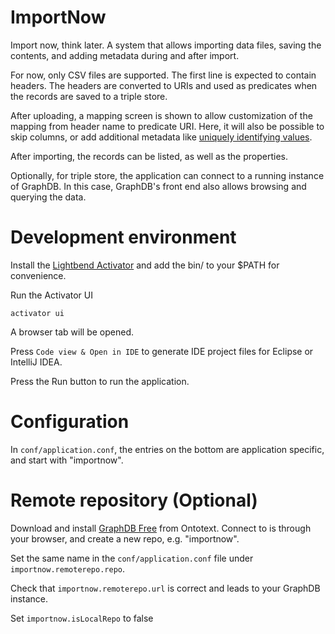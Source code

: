 # ImportNow

Import now, think later. A system that allows importing data files, saving the contents, 
and adding metadata during and after import.

For now, only CSV files are supported. The first line is expected to contain headers. 
The headers are converted to URIs and used as predicates when the records are
saved to a triple store. 

After uploading, a mapping screen is shown to allow customization of the mapping from 
header name to predicate URI. Here, it will also be possible to skip columns, or add
additional metadata like [uniquely identifying values](https://www.w3.org/wiki/InverseFunctionalProperty).

After importing, the records can be listed, as well as the properties.

Optionally, for triple store, the application can connect to a running instance of GraphDB. 
In this case, GraphDB's front end also allows browsing and querying the data.

# Development environment

Install the [Lightbend Activator](https://www.lightbend.com/activator/download) and 
add the bin/ to your $PATH for convenience.

Run the Activator UI

    activator ui

A browser tab will be opened. 

Press `Code view & Open in IDE` to generate IDE project files for Eclipse or IntelliJ IDEA.

Press the Run button to run the application.

# Configuration

In `conf/application.conf`, the entries on the bottom are application specific, and 
start with "importnow".

# Remote repository (Optional)

Download and install [GraphDB Free](http://info.ontotext.com/graphdb-free-ontotext) from Ontotext. 
Connect to is through your browser, and create a new repo, e.g. "importnow".

Set the same name in the `conf/application.conf` file under `importnow.remoterepo.repo`.

Check that `importnow.remoterepo.url` is correct and leads to your GraphDB instance.

Set `importnow.isLocalRepo` to false
